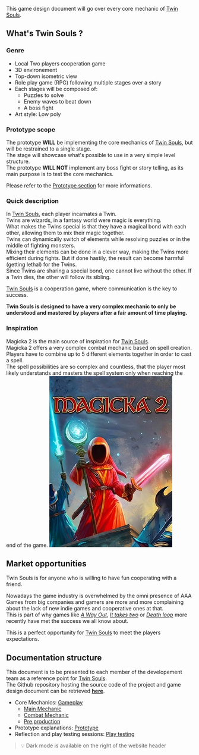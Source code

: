 ﻿This game design document will go over every core mechanic of <ins>Twin Souls</ins>.

## What's Twin Souls ?

### Genre

* Local Two players cooperation game
* 3D environement
* Top-down isometric view
* Role play game (RPG) following multiple stages over a story
* Each stages will be composed of:
    * Puzzles to solve
    * Enemy waves to beat down
    * A boss fight
* Art style: Low poly

### Prototype scope

The prototype **WILL** be implementing the core mechanics of <ins>Twin Souls</ins>, but will be restrained to a single stage. <br/>
The stage will showcase what's possible to use in a very simple level structure. <br/>
The prototype **WILL NOT** implement any boss fight or story telling, as its main purpose is to test the core mechanics. <br/>

Please refer to the [Prototype section](<prototype/index.md>) for more informations.

### Quick description

In <ins>Twin Souls</ins>, each player incarnates a Twin. <br/>
Twins are wizards, in a fantasy world were magic is everything. <br/>
What makes the Twins special is that they have a magical bond with each other, allowing them to mix their magic together. <br/>
Twins can dynamically switch of elements while resolving puzzles or in the middle of fighting monsters. <br/>
Mixing their elements can be done in a clever way, making the Twins more efficient during fights. 
But if done hastily, the result can become harmful (getting lethal) for the Twins. <br/>
Since Twins are sharing a special bond, one cannot live without the other. If a Twin dies, the other will follow its sibling. <br/>

<ins>Twin Souls</ins> is a cooperation game, where communication is the key to success.

**Twin Souls is designed to have a very complex mechanic to only be understood and mastered by players after a fair amount of time playing.**

### Inspiration

Magicka 2 is the main source of inspiration for <ins>Twin Souls</ins>. <br/>
Magicka 2 offers a very complex combat mechanic based on spell creation.<br/>
Players have to combine up to 5 different elements together in order to cast a spell. <br/>
The spell possibilities are so complex and countless, that the player most likely understands and masters the spell system only when reaching the end of the game.
![Magicka II](img/magicka.jpg)

## Market opportunities

Twin Souls is for anyone who is willing to have fun cooperating with a friend.<br/>

Nowadays the game industry is overwhelmed by the omni presence of AAA Games from big companies 
and gamers are more and more complaining about the lack of new indie games and cooperative ones at that. <br/>
This is part of why games like [*A Way Out*](https://www.ea.com/fr-fr/games/a-way-out), 
[*It takes two*](https://www.ea.com/fr-fr/games/it-takes-two) or 
[*Death loop*](https://bethesda.net/en/game/deathloop) more recently have met the success we all know about. <br/>

This is a perfect opportunity for <ins>Twin Souls</ins> to meet the players expectations.

## Documentation structure

This document is to be presented to each member of the developement team as a reference point for <ins>Twin Souls</ins>. <br/>
The Github repository hosting the source code of the project and game design document can be retrieved 
[**here**](https://github.com/Mathieu-Schmerber/TwinSouls_prototype).

* Core Mechanics: [Gameplay](<gameplay/Twin.md>)
    * [Main Mechanic](<gameplay/main-mechanic/Link-concept.md>)
    * [Combat Mechanic](<gameplay/combat-mechanic/weapons.md>)
    * [Pre production](<gameplay/pre-production/technical.md>)
* Prototype explanations: [Prototype](<prototype/index.md>)
* Reflection and play testing sessions: [Play testing](<playtesting/index.md>)

> 💡 Dark mode is available on the right of the website header